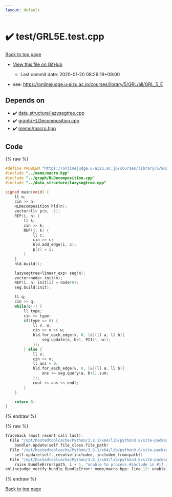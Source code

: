 ```yaml
---
layout: default
---
```


<!-- mathjax config similar to math.stackexchange -->
<script type="text/javascript" async
  src="https://cdnjs.cloudflare.com/ajax/libs/mathjax/2.7.5/MathJax.js?config=TeX-MML-AM_CHTML">
</script>
<script type="text/x-mathjax-config">
  MathJax.Hub.Config({
    TeX: { equationNumbers: { autoNumber: "AMS" }},
    tex2jax: {
      inlineMath: [ ['$','$'] ],
      processEscapes: true
    },
    "HTML-CSS": { matchFontHeight: false },
    displayAlign: "left",
    displayIndent: "2em"
  });
</script>

<script type="text/javascript" src="https://cdnjs.cloudflare.com/ajax/libs/jquery/3.4.1/jquery.min.js"></script>
<script src="https://cdn.jsdelivr.net/npm/jquery-balloon-js@1.1.2/jquery.balloon.min.js" integrity="sha256-ZEYs9VrgAeNuPvs15E39OsyOJaIkXEEt10fzxJ20+2I=" crossorigin="anonymous"></script>
<script type="text/javascript" src="../../assets/js/copy-button.js"></script>
<link rel="stylesheet" href="../../assets/css/copy-button.css" />


# :heavy_check_mark: test/GRL5E.test.cpp

<a href="../../index.html">Back to top page</a>

* <a href="{{ site.github.repository_url }}/blob/master/test/GRL5E.test.cpp">View this file on GitHub</a>
    - Last commit date: 2020-01-20 08:29:19+09:00


* see: <a href="https://onlinejudge.u-aizu.ac.jp/courses/library/5/GRL/all/GRL_5_E">https://onlinejudge.u-aizu.ac.jp/courses/library/5/GRL/all/GRL_5_E</a>


## Depends on

* :heavy_check_mark: <a href="../../library/data_structure/lazysegtree.cpp.html">data_structure/lazysegtree.cpp</a>
* :heavy_check_mark: <a href="../../library/graph/HLDecomposition.cpp.html">graph/HLDecomposition.cpp</a>
* :heavy_check_mark: <a href="../../library/memo/macro.hpp.html">memo/macro.hpp</a>


## Code

<a id="unbundled"></a>
{% raw %}
```cpp
#define PROBLEM "https://onlinejudge.u-aizu.ac.jp/courses/library/5/GRL/all/GRL_5_E"
#include "../memo/macro.hpp"
#include "../graph/HLDecomposition.cpp"
#include "../data_structure/lazysegtree.cpp"

signed main(void) {
    ll n;
    cin >> n;
    HLDecomposition hld(n);
    vector<ll> p(n, -1);
    REP(i, n) {
        ll k;
        cin >> k;
        REP(j, k) {
            ll c;
            cin >> c;
            hld.add_edge(i, c);
            p[c] = i;
        }
    }
    hld.build();

    lazysegtree<linear_exp> seg(n);
    vector<node> init(n);
    REP(i, n) init[i] = node(0);
    seg.build(init);

    ll q;
    cin >> q;
    while(q--) {
        ll type;
        cin >> type;
        if(type == 0) {
            ll v, w;
            cin >> v >> w;
            hld.for_each_edge(v, 0, [&](ll a, ll b){
                seg.update(a, b+1, PII(1, w));
            });
        } else {
            ll v;
            cin >> v;
            ll ans = 0;
            hld.for_each_edge(v, 0, [&](ll a, ll b){
                ans += seg.query(a, b+1).sum;
            });
            cout << ans << endl;
        }
    }

    return 0;
}
```
{% endraw %}

<a id="bundled"></a>
{% raw %}
```cpp
Traceback (most recent call last):
  File "/opt/hostedtoolcache/Python/3.8.1/x64/lib/python3.8/site-packages/onlinejudge_verify/docs.py", line 340, in write_contents
    bundler.update(self.file_class.file_path)
  File "/opt/hostedtoolcache/Python/3.8.1/x64/lib/python3.8/site-packages/onlinejudge_verify/bundle.py", line 154, in update
    self.update(self._resolve(included, included_from=path))
  File "/opt/hostedtoolcache/Python/3.8.1/x64/lib/python3.8/site-packages/onlinejudge_verify/bundle.py", line 153, in update
    raise BundleError(path, i + 1, "unable to process #include in #if / #ifdef / #ifndef other than include guards")
onlinejudge_verify.bundle.BundleError: memo/macro.hpp: line 12: unable to process #include in #if / #ifdef / #ifndef other than include guards

```
{% endraw %}

<a href="../../index.html">Back to top page</a>

